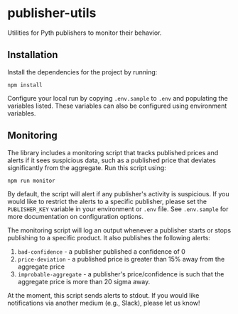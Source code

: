 # publisher-utils

Utilities for Pyth publishers to monitor their behavior. 

## Installation

Install the dependencies for the project by running:

```
npm install
```

Configure your local run by copying `.env.sample` to `.env` and populating the variables listed.
These variables can also be configured using environment variables.

## Monitoring

The library includes a monitoring script that tracks published prices and alerts if it sees suspicious data, such as a published price that deviates significantly from the aggregate. 
Run this script using:


```
npm run monitor 
```

By default, the script will alert if any publisher's activity is suspicious. If you would like to restrict the alerts 
to a specific publisher, please set the `PUBLISHER_KEY` variable in your environment or `.env` file.
See `.env.sample` for more documentation on configuration options.

The monitoring script will log an output whenever a publisher starts or stops publishing to a specific product.
It also publishes the following alerts:

1. `bad-confidence` - a publisher published a confidence of 0
2. `price-deviation` - a published price is greater than 15% away from the aggregate price
3. `improbable-aggregate` - a publisher's price/confidence is such that the aggregate price is more than 20 sigma away.


At the moment, this script sends alerts to stdout.
If you would like notifications via another medium (e.g., Slack), please let us know!